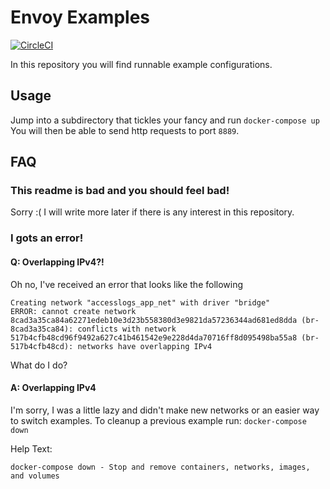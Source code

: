 Envoy Examples
==============
[![CircleCI](https://circleci.com/gh/taion809/envoy-examples.svg?style=svg&circle-token=cbdf501ed65fcc9bce6a9bea7981c9a8f395b16b)](https://circleci.com/gh/taion809/envoy-examples)

In this repository you will find runnable example configurations.

## Usage
Jump into a subdirectory that tickles your fancy and run `docker-compose up`
You will then be able to send http requests to port `8889`.

## FAQ
### This readme is bad and you should feel bad!
Sorry :(
I will write more later if there is any interest in this repository.

### I gots an error!
#### Q: Overlapping IPv4?!
Oh no, I've received an error that looks like the following

```
Creating network "accesslogs_app_net" with driver "bridge"
ERROR: cannot create network 8cad3a35ca84a62271edeb10e3d23b558380d3e9821da57236344ad681ed8dda (br-8cad3a35ca84): conflicts with network 517b4cfb48cd96f9492a627c41b461542e9e228d4da70716ff8d095498ba55a8 (br-517b4cfb48cd): networks have overlapping IPv4
```

What do I do?

#### A: Overlapping IPv4
I'm sorry, I was a little lazy and didn't make new networks or an easier way to switch examples.  To cleanup a previous example run:
```docker-compose down``` 

Help Text:
```
docker-compose down - Stop and remove containers, networks, images, and volumes
```
